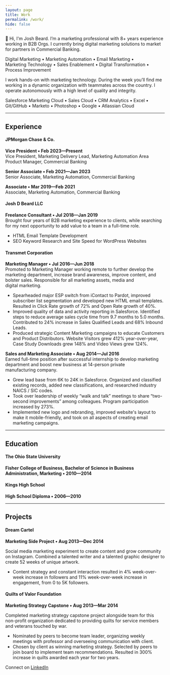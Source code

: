 ```yaml
---
layout: page
title: Work
permalink: /work/
hide: false
---
```


👋 Hi, I'm Josh Beard. I’m a marketing professional with 8+ years experience working in B2B Orgs. I currently bring digital marketing solutions to market for partners in Commercial&nbsp;Banking. 

Digital&nbsp;Marketing • Marketing&nbsp;Automation • Email&nbsp;Marketing • Marketing&nbsp;Technology • Sales&nbsp;Enablement • Digital&nbsp;Transformation • Process&nbsp;Improvement 

I work hands-on with marketing technology. During the week you’ll find me working in a dynamic organization with teammates across the country. I operate autonomously with a high level of quality and integrity. 

Salesforce Marketing Cloud • Sales&nbsp;Cloud • CRM&nbsp;Analytics • Excel • Git/GitHub • Marketo • Photoshop • Google • Atlassian&nbsp;Cloud


---

## Experience  

#### JPMorgan Chase & Co.  

**Vice President &bull; Feb 2023&mdash;Present**  
Vice President, Marketing Delivery Lead, Marketing Automation Area Product Manager, Commercial&nbsp;Banking  

**Senior Associate &bull; Feb 2021&mdash;Jan 2023**  
Senior Associate, Marketing Automation, Commercial&nbsp;Banking  

**Associate &bull; Mar 2019&mdash;Feb 2021**  
Associate, Marketing Automation, Commercial&nbsp;Banking  


#### Josh D Beard LLC  

**Freelance Consultant &bull; Jul 2018&mdash;Jan 2019**  
Brought four years of B2B marketing experience to clients, while searching for my next opportunity to add value to a team in a full-time role.  

- HTML Email Template Development
- SEO Keyword Research and Site Speed for WordPress Websites


#### Transmet Corporation  

**Marketing Manager &bull; Jul 2016&mdash;Jun 2018**  
Promoted to Marketing Manager working remote to further develop the marketing department, increase brand awareness, improve content, and bolster sales. Responsible for all marketing assets, media and digital&nbsp;marketing.  

- Spearheaded major ESP switch from iContact to Pardot, improved subscriber list segmentation and developed new HTML email templates. Resulted in Click Rate growth of 72% and Open Rate growth of 40%.
- Improved quality of data and activity reporting in Salesforce. Identified steps to reduce average sales cycle time from 9.7 months to 5.0 months. Contributed to 24% increase in Sales Qualified Leads and 68% Inbound Leads.
- Produced strategic Content Marketing campaigns to educate Customers and Product Distributors. Website Visitors grew 412% year-over-year, Case Study Downloads grew 148% and Video Views grew 124%.


**Sales and Marketing Associate &bull; Aug 2014&mdash;Jul 2016**  
Earned full-time position after successful internship to develop marketing department and boost new business at 14-person private manufacturing&nbsp;company.  

- Grew lead base from 6K to 24K in Salesforce. Organized and classified existing records, added new classifications, and researched industry NAICS / SIC codes.
- Took over leadership of weekly “walk and talk” meetings to share “two-second improvements” among colleagues. Program participation increased by 273%.
- Implemented new logo and rebranding, improved website's layout to make it mobile-friendly, and took on all aspects of creating email marketing campaigns.


---

## Education  

#### The Ohio State University  

**Fisher College of Business, Bachelor of Science in Business Administration, Marketing &bull; 2010&mdash;2014**  

#### Kings High School  

**High School Diploma &bull; 2006&mdash;2010**  


---

## Projects  

#### Dream Cartel  

**Marketing Side Project &bull; Aug 2013&mdash;Dec 2014**  

Social media marketing experiment to create content and grow community on Instagram. Combined a talented writer and a talented graphic designer to create 52 weeks of unique artwork.  

- Content strategy and constant interaction resulted in 4% week-over-week increase in followers and 11% week-over-week increase in engagement, from 0 to 5K followers.  

#### Quilts of Valor Foundation  

**Marketing Strategy Capstone &bull; Aug 2013&mdash;Mar 2014**  

Completed marketing strategy capstone project alongside team for this non-profit organization dedicated to providing quilts for service members and veterans touched by war.

- Nominated by peers to become team leader, organizing weekly meetings with professor and overseeing communication with client.
- Chosen by client as winning marketing strategy. Selected by peers to join board to implement team recommendations. Resulted in 300% increase in quilts awarded each year for two years.  


Connect on <a href="https://www.linkedin.com/in/joshbeardxyz/" title="Josh Beard on LinkedIn" target="_blank" rel="noopener noreferrer">LinkedIn</a>
